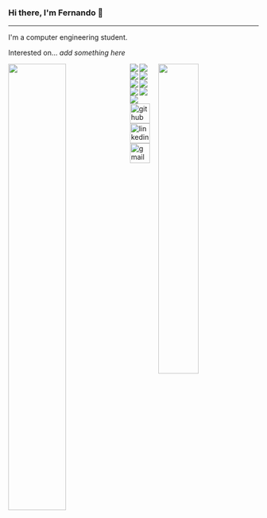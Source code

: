 ### Hi there, I'm Fernando 👋
----

<!-- ABSTRACT -->
I'm a computer engineering student. <p>
Interested on... *add something here*



<!-- STATS -->
<img align="left" width="48%" src="https://github-readme-stats.vercel.app/api?username=yrrrrrf&show_icons=true&theme=radical" />
<img align="right" width="40%"  src="https://github-readme-stats.vercel.app/api/top-langs/?username=yrrrrrf&layout=compact&theme=radical" />


<!-- BADGES -->

<img align="left" src="https://img.shields.io/badge/java-%23ED8B00.svg?style=for-the-badge&logo=java&logoColor=white" />
<img align="left" src="https://img.shields.io/badge/python-3670A0?style=for-the-badge&logo=python&logoColor=ffdd54" />

<img align="left" src="https://img.shields.io/badge/spring-%236DB33F.svg?style=for-the-badge&logo=spring&logoColor=white" />

<img align="left" src="https://img.shields.io/badge/figma-%23F24E1E.svg?style=for-the-badge&logo=figma&logoColor=white" />

<img align="left" src="https://img.shields.io/badge/mysql-%2300f.svg?style=for-the-badge&logo=mysql&logoColor=white" />
<img align="left" src="https://img.shields.io/badge/MongoDB-%234ea94b.svg?style=for-the-badge&logo=mongodb&logoColor=white" />

<img align="left" src="https://img.shields.io/badge/numpy-%23013243.svg?style=for-the-badge&logo=numpy&logoColor=white" />
<img align="left" src="https://img.shields.io/badge/pandas-%23150458.svg?style=for-the-badge&logo=pandas&logoColor=white" />
<img align="left" src="https://img.shields.io/badge/Matplotlib-%23#ffffff.svg?style=for-the-badge&logo=Matplotlib&logoColor=white" />


<!-- SOCIAL -->
[<img src='https://cdn.jsdelivr.net/npm/simple-icons@3.0.1/icons/github.svg' alt='github' height='40'>](https://github.com/Yrrrrrf)  [<img src='https://cdn.jsdelivr.net/npm/simple-icons@3.0.1/icons/linkedin.svg' alt='linkedin' height='40'>](https://www.linkedin.com/in/fernando-reza-campos/)  [<img src='https://cdn.jsdelivr.net/npm/simple-icons@3.0.1/icons/gmail.svg' alt='gmail' height='40'>](fernandorezacampos@gmail.com)  


<!-- https://github.com/Ileriayo/markdown-badges -->

